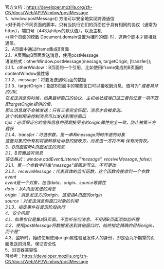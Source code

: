 官方文档：https://developer.mozilla.org/zh-CN/docs/Web/API/Window/postMessage  
1、window.postMessage() 方法可以安全地实现跨源通信  
    >对于两个不同页面的脚本，只有当执行它们的页面位于具有相同的协议（通常为https），端口号（443为https的默认值），以及主机  
    >(两个页面的模数 Document.domain设置为相同的值) 时，这两个脚本才能相互通信。  
2、A页面中通过iframe集成B页面  
    2.1、A页面向B页面发送消息，使用postMessage  
        语法格式：otherWindow.postMessage(message, targetOrigin, [transfer]);  
        2.1.1、otherWindow：B页面的一个引用，比如使用iframe集成的B页面的contentWindow属性等  
        2.1.2、message：将要发送到B页面的数据  
        2.1.3、targetOrigin：指定B页面中的哪些窗口可以接收到消息，值可为'*'或者具体的URL  
                在发送消息的时候，如果目标窗口的协议、主机地址或端口这三者的任意一项不匹配targetOrigin提供的值，  
                那么消息就不会被发送；只有三者完全匹配，消息才会被发送。  
                这个机制用来控制消息可以发送到哪些窗口  
               tips：必须保证它的值和信息的预期接受者的origin属性完全一致，防止被第三方截获  
        2.1.4、transfer：可选参数，是一串和message同时传递的对象  
                这些对象的所有权将被转移给消息的接收方，而发送一方将不再  保有所有权。  
3、B页面监听A页面发送的消息  
    3.1、B页面监听消息  
        语法格式：window.addEventListener("message", receiveMessage, false);  
        3.1.1、第一个参数字符串"message"属固定写法，不可更改  
        3.1.2、receiveMessage：代表具体的监听函数，这个函数会接收到一个参数event  
                event是一个对象，包含data、origin、source等属性  
                data：从A页面发送的消息  
                origin：消息发送方的origin，这里指A页面的origin  
                source：对发送消息的窗口对象的引用  
        3.1.3、指定事件在冒泡阶段执行  
4、安全问题  
    4.1、如果仅仅是集成B页面，不监听任何消息，不用再B页面添加监听器  
    4.2、使用postMessage将数据发送到其他窗口时，始终指定精确的目标origin，而不是'*'  
    4.3、监听时，始终使用使用origin属性验证发件人的身份，即是否为所期望的页面发送的消息，保证安全性  
5、浏览器兼容性  
    可参考：https://developer.mozilla.org/zh-CN/docs/Web/API/Window/postMessage